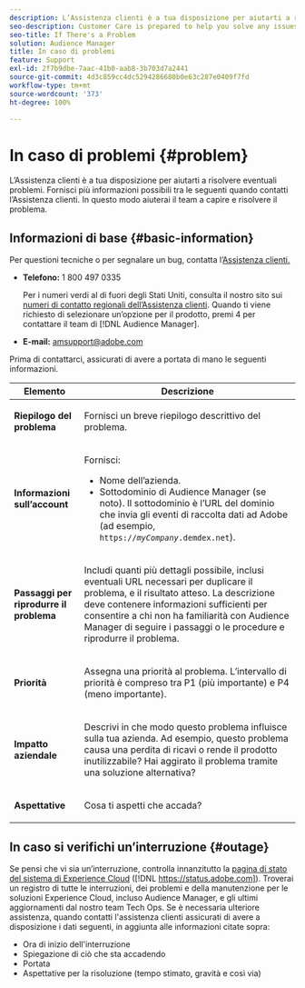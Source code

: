 ```yaml
---
description: L’Assistenza clienti è a tua disposizione per aiutarti a risolvere eventuali problemi. Fornisci più informazioni possibili tra le seguenti quando contatti l’Assistenza clienti. In questo modo aiuterai il team a capire e risolvere il problema.
seo-description: Customer Care is prepared to help you solve any issues that might arise. Provide as much of this information as you can when contacting Customer Care. This will help the team understand and resolve your issue.
seo-title: If There's a Problem
solution: Audience Manager
title: In caso di problemi
feature: Support
exl-id: 2f7b9dbe-7aac-41b0-aab8-3b703d7a2441
source-git-commit: 4d3c859cc4dc5294286680b0e63c287e0409f7fd
workflow-type: tm+mt
source-wordcount: '373'
ht-degree: 100%

---
```


# In caso di problemi {#problem}

L’Assistenza clienti è a tua disposizione per aiutarti a risolvere eventuali problemi. Fornisci più informazioni possibili tra le seguenti quando contatti l’Assistenza clienti. In questo modo aiuterai il team a capire e risolvere il problema.

## Informazioni di base {#basic-information}

<!-- 

r_problem.xml

 -->

Per questioni tecniche o per segnalare un bug, contatta l’[Assistenza clienti.](https://helpx.adobe.com/it/marketing-cloud/contact-support.html)

* **Telefono:** 1 800 497 0335

   Per i numeri verdi al di fuori degli Stati Uniti, consulta il nostro sito sui [numeri di contatto regionali dell’Assistenza clienti](https://helpx.adobe.com/it/contact/dma-external/DMACustomeCareRegionalPhoneNumbers.html). Quando ti viene richiesto di selezionare un’opzione per il prodotto, premi 4 per contattare il team di [!DNL Audience Manager].

* **E-mail:** amsupport@adobe.com

Prima di contattarci, assicurati di avere a portata di mano le seguenti informazioni.

<table id="table_28E76031E2804265B1A48AB2659F68F0"> 
 <thead> 
  <tr> 
   <th colname="col1" class="entry"> Elemento </th> 
   <th colname="col2" class="entry"> Descrizione </th> 
  </tr>
 </thead>
 <tbody> 
  <tr> 
   <td colname="col1"> <p><b>Riepilogo del problema</b> </p> </td> 
   <td colname="col2"> <p>Fornisci un breve riepilogo descrittivo del problema. </p> </td> 
  </tr> 
  <tr> 
   <td colname="col1"> <p><b>Informazioni sull’account</b> </p> </td> 
   <td colname="col2"> <p>Fornisci: </p> <p> 
     <ul id="ul_6ACF6EF2165C4041A891FF36D78BBA63"> 
      <li id="li_86573CAAE8454BE6BDF44F9A8281FF95">Nome dell’azienda. </li> 
      <li id="li_8259BB738BA84A13982A8E84BCF56B2A">Sottodominio di <span class="keyword">Audience Manager</span> (se noto). Il sottodominio è l’URL del dominio che invia gli eventi di raccolta dati ad <span class="keyword">Adobe</span> (ad esempio, <code>https://<i>myCompany</i>.demdex.net</code>). </li> 
     </ul> </p> </td> 
  </tr> 
  <tr> 
   <td colname="col1"> <p><b>Passaggi per riprodurre il problema</b> </p> </td> 
   <td colname="col2"> <p>Includi quanti più dettagli possibile, inclusi eventuali URL necessari per duplicare il problema, e il risultato atteso. La descrizione deve contenere informazioni sufficienti per consentire a chi non ha familiarità con <span class="keyword">Audience Manager</span> di seguire i passaggi o le procedure e riprodurre il problema. </p> </td> 
  </tr> 
  <tr> 
   <td colname="col1"> <p><b>Priorità</b> </p> </td> 
   <td colname="col2"> <p>Assegna una priorità al problema. L’intervallo di priorità è compreso tra P1 (più importante) e P4 (meno importante). </p> </td> 
  </tr> 
  <tr> 
   <td colname="col1"> <p><b>Impatto aziendale</b> </p> </td> 
   <td colname="col2"> <p>Descrivi in che modo questo problema influisce sulla tua azienda. Ad esempio, questo problema causa una perdita di ricavi o rende il prodotto inutilizzabile? Hai aggirato il problema tramite una soluzione alternativa? </p> </td> 
  </tr> 
  <tr> 
   <td colname="col1"> <p><b>Aspettative</b> </p> </td> 
   <td colname="col2"> <p>Cosa ti aspetti che accada? </p> </td> 
  </tr> 
 </tbody> 
</table>

## In caso si verifichi un’interruzione {#outage}

Se pensi che vi sia un’interruzione, controlla innanzitutto la [pagina di stato del sistema di Experience Cloud](https://status.adobe.com) ([!DNL https://status.adobe.com]). Troverai un registro di tutte le interruzioni, dei problemi e della manutenzione per le soluzioni Experience Cloud, incluso Audience Manager, e gli ultimi aggiornamenti dal nostro team Tech Ops. Se è necessaria ulteriore assistenza, quando contatti l&#39;assistenza clienti assicurati di avere a disposizione i dati seguenti, in aggiunta alle informazioni citate sopra:

* Ora di inizio dell&#39;interruzione
* Spiegazione di ciò che sta accadendo
* Portata
* Aspettative per la risoluzione (tempo stimato, gravità e così via)
